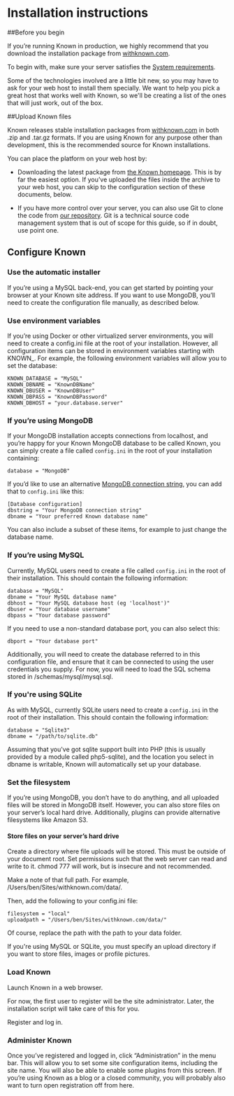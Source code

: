 # Installation instructions

##Before you begin

If you’re running Known in production, we highly recommend that you download the installation package from [withknown.com](https://withknown.com).

To begin with, make sure your server satisfies the [System requirements](requirements.md).

Some of the technologies involved are a little bit new, so you may have to ask for your web host to install them specially. We want to help you pick a great host that works well with Known, so we'll be creating a list of the ones that will just work, out of the box.

##Upload Known files

Known releases stable installation packages from [withknown.com](https://withknown.com) in both .zip and .tar.gz formats. If you are using Known for any purpose other than development, this is the recommended source for Known installations.

You can place the platform on your web host by:

+ Downloading the latest package from [the Known homepage](https://withknown.com/). This is by far the easiest option. If you’ve uploaded the files inside the archive to your web host, you can skip to the configuration section of these documents, below.
* If you have more control over your server, you can also use Git to clone the code from [our repository](https://github.com/idno/known). Git is a technical source code management system that is out of scope for this guide, so if in doubt, use point one.

## Configure Known

### Use the automatic installer

If you’re using a MySQL back-end, you can get started by pointing your browser at your Known site address. If you want to use MongoDB, you’ll need to create the configuration file manually, as described below.

### Use environment variables

If you’re using Docker or other virtualized server environments, you will need to create a config.ini file at the root of your installation. However, all configuration items can be stored in environment variables starting with KNOWN_. For example, the following environment variables will allow you to set the database:

    KNOWN_DATABASE = "MySQL"
    KNOWN_DBNAME = "KnownDBName"
    KNOWN_DBUSER = "KnownDBUser"
    KNOWN_DBPASS = "KnownDBPassword"
    KNOWN_DBHOST = "your.database.server"

### If you’re using MongoDB

If your MongoDB installation accepts connections from localhost, and you’re happy for your Known MongoDB database to be called Known, you can simply create a file called ```config.ini``` in the root of your installation containing:

    database = "MongoDB"

If you’d like to use an alternative [MongoDB connection string](http://docs.mongodb.org/manual/reference/connection-string/), you can add that to ```config.ini``` like this:

    [Database configuration]
    dbstring = "Your MongoDB connection string"
    dbname = "Your preferred Known database name"

You can also include a subset of these items, for example to just change the database name.

### If you’re using MySQL

Currently, MySQL users need to create a file called ```config.ini``` in the root of their installation. This should contain the following information:

    database = "MySQL"
    dbname = "Your MySQL database name"
    dbhost = "Your MySQL database host (eg 'localhost')"
    dbuser = "Your database username"
    dbpass = "Your database password"

If you need to use a non-standard database port, you can also select this:

    dbport = "Your database port"

Additionally, you will need to create the database referred to in this configuration file, and ensure that it can be connected to using the user credentials you supply. For now, you will need to load the SQL schema stored in /schemas/mysql/mysql.sql.

### If you're using SQLite

As with MySQL, currently SQLite users need to create a ```config.ini``` in the root of their installation. This should contain the following information:

    database = "Sqlite3"
    dbname = "/path/to/sqlite.db"

Assuming that you've got sqlite support built into PHP (this is usually provided by a module called php5-sqlite), and the location you select in dbname is writable, Known will automatically set up your database.

### Set the filesystem

If you’re using MongoDB, you don’t have to do anything, and all uploaded files will be stored in MongoDB itself. However, you can also store files on your server’s local hard drive. Additionally, plugins can provide alternative filesystems like Amazon S3.

#### Store files on your server’s hard drive

Create a directory where file uploads will be stored. This must be outside of your document root. Set permissions such that the web server can read and write to it. chmod 777 will work, but is insecure and not recommended.

Make a note of that full path. For example, /Users/ben/Sites/withknown.com/data/.

Then, add the following to your config.ini file:

    filesystem = "local"
    uploadpath = "/Users/ben/Sites/withknown.com/data/"

Of course, replace the path with the path to your data folder.

If you're using MySQL or SQLite, you must specify an upload directory if you want to store files, images or profile pictures.

### Load Known

Launch Known in a web browser.

For now, the first user to register will be the site administrator. Later, the installation script will take care of this for you.

Register and log in.

### Administer Known

Once you’ve registered and logged in, click “Administration” in the menu bar. This will allow you to set some site configuration items, including the site name. You will also be able to enable some plugins from this screen. If you’re using Known as a blog or a closed community, you will probably also want to turn open registration off from here.

